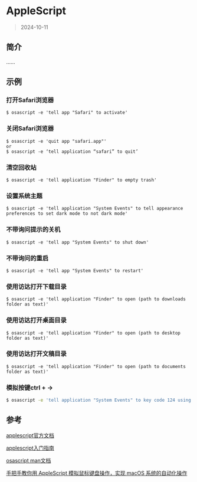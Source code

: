 # AppleScript

> 2024-10-11

## 简介

……

## 示例

### 打开Safari浏览器
```shell
$ osascript -e 'tell app "Safari" to activate'
```

### 关闭Safari浏览器
```shell
$ osascript -e 'quit app "safari.app"'
or
$ osascript -e ‘tell application “safari” to quit’
```

### 清空回收站
```shell
$ osascript -e 'tell application "Finder" to empty trash'
```

### 设置系统主题
```shell
$ osascript -e 'tell application "System Events" to tell appearance preferences to set dark mode to not dark mode'
```

### 不带询问提示的关机
```shell
$ osascript -e 'tell app "System Events" to shut down'
```

### 不带询问的重启
```shell
$ osascript -e 'tell app "System Events" to restart'
```

### 使用访达打开下载目录
```shell
$ osascript -e 'tell application "Finder" to open (path to downloads folder as text)'
```

### 使用访达打开桌面目录
```shell
$ osascript -e 'tell application "Finder" to open (path to desktop folder as text)'
```

### 使用访达打开文稿目录
```shell
$ osascript -e 'tell application "Finder" to open (path to documents folder as text)'
```

### 模拟按键ctrl + ->
```sh
$ osascript -e 'tell application "System Events" to key code 124 using control down'
```

## 参考
[applescript官方文档](https://developer.apple.com/library/archive/documentation/AppleScript/Conceptual/AppleScriptLangGuide/introduction/ASLR_intro.html#//apple_ref/doc/uid/TP40000983-CH208-SW1)

[applescript入门指南](https://macosxautomation.com/applescript/firsttutorial/index.html)

[osascript man文档](https://ss64.com/mac/osascript.html)

[手把手教你用 AppleScript 模拟鼠标键盘操作，实现 macOS 系统的自动化操作](https://sspai.com/post/43758)